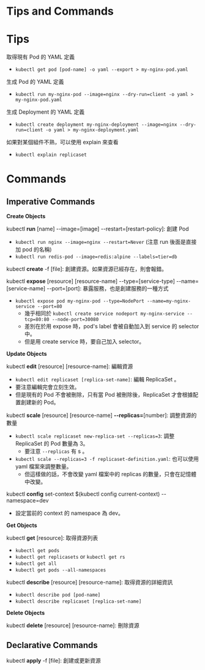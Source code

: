 # Tips and Commands


# Tips

取得現有 Pod 的 YAML 定義

- `kubectl get pod [pod-name] -o yaml --export > my-nginx-pod.yaml`

生成 Pod 的 YAML 定義

- `kubectl run my-nginx-pod --image=nginx --dry-run=client -o yaml > my-nginx-pod.yaml`

生成 Deployment 的 YAML 定義

- `kubectl create deployment my-nginx-deployment --image=nginx --dry-run=client -o yaml > my-nginx-deployment.yaml`

如果對某個組件不熟，可以使用 explain 來查看

- `kubectl explain replicaset`


# Commands

## Imperative Commands

**Create Objects**

kubectl **run** [name] --image=[image] --restart=[restart-policy]: 創建 Pod

- `kubectl run nginx --image=nginx --restart=Never` (注意 run 後面是直接加 pod 的名稱)
- `kubectl run redis-pod --image=redis:alpine --labels=tier=db`

kubectl **create** -f [file]: 創建資源。如果資源已經存在，則會報錯。


kubectl **expose** [resource] [resource-name] --type=[service-type] --name=[service-name] --port=[port]: 暴露服務，也是創建服務的一種方式

- `kubectl expose pod my-nginx-pod --type=NodePort --name=my-nginx-service --port=80` 
  - 幾乎相同於 `kubectl create service nodeport my-nginx-service --tcp=80:80 --node-port=30080`
  - 差別在於用 expose 時，pod's label 會被自動加入到 service 的 selector 中。
  - 但是用 create service 時，要自己加入 selector。

**Update Objects**

kubectl **edit** [resource] [resource-name]: 編輯資源

- `kubectl edit replicaset [replica-set-name]`: 編輯 ReplicaSet 。
- 要注意編輯完會立刻生效。
- 但是現有的 Pod 不會被刪除，只有當 Pod 被刪除後，ReplicaSet 才會根據配置創建新的 Pod。

kubectl **scale** [resource] [resource-name] **--replicas=**[number]: 調整資源的數量

- `kubectl scale replicaset new-replica-set --replicas=3`: 調整 ReplicaSet 的 Pod 數量為 3。 
  - 要注意 `--replicas` 有 s 。
- `kubectl scale --replicas=3 -f replicaset-definition.yaml`: 也可以使用 yaml 檔案來調整數量。
  - 但這樣做的話，不會改變 yaml 檔案中的 replicas 的數量，只會在記憶體中改變。

kubectl **config** set-context $(kubectl config current-context) --namespace=dev

- 設定當前的 context 的 namespace 為 dev。

**Get Objects**

kubectl **get** [resource]: 取得資源列表

- `kubectl get pods`
- `kubectl get replicasets` or `kubectl get rs`
- `kubectl get all`
- `kubectl get pods --all-namespaces`

kubectl **describe** [resource] [resource-name]: 取得資源的詳細資訊

- `kubectl describe pod [pod-name]`
- `kubectl describe replicaset [replica-set-name]`

**Delete Objects**

kubectl **delete** [resource] [resource-name]: 刪除資源


## Declarative Commands

kubectl **apply** -f [file]: 創建或更新資源
